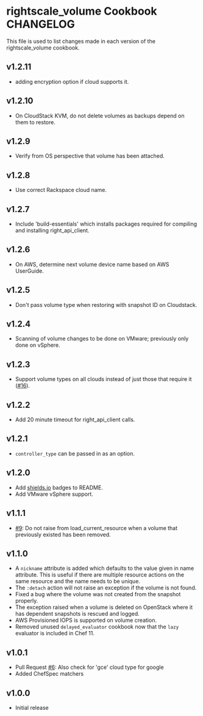 rightscale_volume Cookbook CHANGELOG
====================================

This file is used to list changes made in each version of the rightscale_volume cookbook.

v1.2.11
-------

- adding encryption option if cloud supports it.

v1.2.10
-------

- On CloudStack KVM, do not delete volumes as backups depend on them to restore.

v1.2.9
------

- Verify from OS perspective that volume has been attached.

v1.2.8
------

- Use correct Rackspace cloud name.

v1.2.7
------

- Include 'build-essentials' which installs packages required for compiling and installing right_api_client.

v1.2.6
------

- On AWS, determine next volume device name based on AWS UserGuide.

v1.2.5
------

- Don't pass volume type when restoring with snapshot ID on Cloudstack.

v1.2.4
------

- Scanning of volume changes to be done on VMware; previously only done on vSphere.

v1.2.3
------

- Support volume types on all clouds instead of just those that require it ([#16][]).

v1.2.2
------

- Add 20 minute timeout for right_api_client calls.

v1.2.1
------

- `controller_type` can be passed in as an option.

v1.2.0
------

- Add [shields.io](http://shields.io/) badges to README.
- Add VMware vSphere support.

v1.1.1
------

- [#9][]: Do not raise from load_current_resource when a volume that previously existed has been removed.

v1.1.0
------

- A `nickname` attribute is added which defaults to the value given in name attribute. This is useful if there are
  multiple resource actions on the same resource and the name needs to be unique.
- The `:detach` action will not raise an exception if the volume is not found.
- Fixed a bug where the volume was not created from the snapshot properly.
- The exception raised when a volume is deleted on OpenStack where it has dependent snapshots is rescued and logged.
- AWS Provisioned IOPS is supported on volume creation.
- Removed unused `delayed_evaluator` cookbook now that the `lazy` evaluator is included in Chef 11.

v1.0.1
------

- Pull Request [#6][]: Also check for 'gce' cloud type for google
- Added ChefSpec matchers

v1.0.0
------

- Initial release

<!--- The following link definition list is generated by PimpMyChangelog --->
[#6]: https://github.com/rightscale-cookbooks/rightscale_volume/issues/6
[#9]: https://github.com/rightscale-cookbooks/rightscale_volume/issues/9
[#16]: https://github.com/rightscale-cookbooks/rightscale_volume/issues/16
